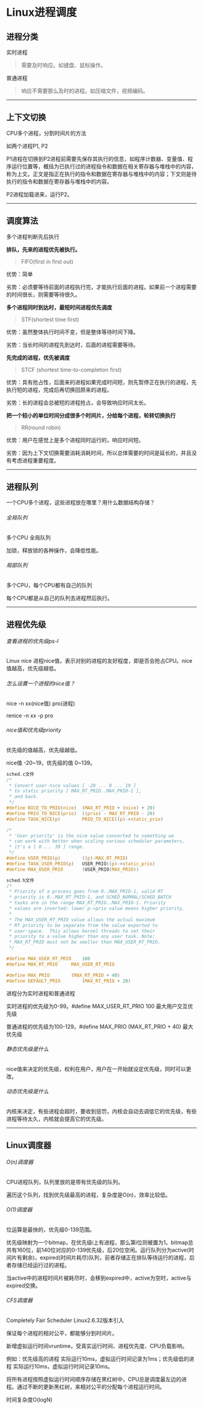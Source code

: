 # Linux进程调度

## 进程分类

实时进程

> 需要及时响应。如键盘、鼠标操作。

普通进程

> 响应不需要那么及时的进程。如压缩文件，视频编码。

---

## 上下文切换

CPU多个进程，分割时间片的方法

如两个进程P1, P2

P1进程在切换到P2进程前需要先保存其执行的信息，如程序计数器、变量值、程序运行位置等，概括为已执行过的进程指令和数据在相关寄存器与堆栈中的内容，称为上文。正文是指正在执行的指令和数据在寄存器与堆栈中的内容；下文则是待执行的指令和数据在寄存器与堆栈中的内容。

P2进程加载进来，运行P2。

---

## 调度算法

多个进程判断先后执行

**排队，先来的进程优先被执行。**

> FIFO(first in first out)

优势：简单

劣势：必须要等待前面的进程执行完，才能执行后面的进程。如果前一个进程需要的时间很长，则需要等待很久。

**多个进程同时到达时，最短时间进程优先调度**

> STF(shortest time first)

优势：虽然整体执行时间不变，但是整体等待时间下降。

劣势：当长时间的进程先到达时，后面的进程需要等待。

**先完成的进程，优先被调度**

> STCF (shortest time-to-completion first)

优势：具有抢占性，后面来的进程如果完成时间短，则先暂停正在执行的进程，先执行短的进程，完成后再切换回原来的进程。

劣势：长的进程会总被短的进程抢占，会导致响应时间太长。

**把一个较小的单位时间分成很多个时间片，分给每个进程，轮转切换执行**

> RR(round robin)

优势：用户在感觉上是多个进程同时运行的，响应时间短。

劣势：因为上下文切换需要消耗消耗时间，所以总体需要的时间是延长的，并且没有考虑进程重要程度。

---

## 进程队列

一个CPU多个进程，这些进程放在哪里？用什么数据结构存储？

###### 全局队列

多个CPU 全局队列

加锁，释放锁的各种操作，会降低性能。

###### 局部队列

多个CPU，每个CPU都有自己的队列

每个CPU都是从自己的队列去进程然后执行。

---

## 进程优先级

###### 查看进程的优先级ps-l

Linux nice 进程nice值，表示对别的进程的友好程度，即是否会抢占CPU。nice值越高，优先级越低。

###### 怎么设置一个进程的nice值？

nice -n xx(nice值) pro(进程)

renice -n xx -p pro

###### nice值和优先级priority

优先级的值越高，优先级越低。

nice值 -20~19，优先级的值 0~139。

```c
sched.c文件
/*
 * Convert user-nice values [ -20 ... 0 ... 19 ]
 * to static priority [ MAX_RT_PRIO..MAX_PRIO-1 ],
 * and back.
 */
#define NICE_TO_PRIO(nice)	(MAX_RT_PRIO + (nice) + 20)
#define PRIO_TO_NICE(prio)	((prio) - MAX_RT_PRIO - 20)
#define TASK_NICE(p)		PRIO_TO_NICE((p)->static_prio)

/*
 * 'User priority' is the nice value converted to something we
 * can work with better when scaling various scheduler parameters,
 * it's a [ 0 ... 39 ] range.
 */
#define USER_PRIO(p)		((p)-MAX_RT_PRIO)
#define TASK_USER_PRIO(p)	USER_PRIO((p)->static_prio)
#define MAX_USER_PRIO		(USER_PRIO(MAX_PRIO))
```

```c
sched.h文件
/*
 * Priority of a process goes from 0..MAX_PRIO-1, valid RT
 * priority is 0..MAX_RT_PRIO-1, and SCHED_NORMAL/SCHED_BATCH
 * tasks are in the range MAX_RT_PRIO..MAX_PRIO-1. Priority
 * values are inverted: lower p->prio value means higher priority.
 *
 * The MAX_USER_RT_PRIO value allows the actual maximum
 * RT priority to be separate from the value exported to
 * user-space.  This allows kernel threads to set their
 * priority to a value higher than any user task. Note:
 * MAX_RT_PRIO must not be smaller than MAX_USER_RT_PRIO.
 */

#define MAX_USER_RT_PRIO	100
#define MAX_RT_PRIO		MAX_USER_RT_PRIO

#define MAX_PRIO		(MAX_RT_PRIO + 40)
#define DEFAULT_PRIO		(MAX_RT_PRIO + 20)
```

进程分为实时进程和普通进程

实时进程的优先级为0-99。#define MAX_USER_RT_PRIO	100  最大用户交互优先级

普通进程的优先级为100-129。#define MAX_PRIO		(MAX_RT_PRIO + 40)  最大优先级

###### 静态优先级是什么

nice值来决定的优先级，权利在用户，用户在一开始就设定优先级，同时可以更改。

###### 动态优先级是什么

内核来决定，有些进程会超时，要收到惩罚，内核会自动去调低它的优先级，有些进程等待太久，内核就会提高它的优先级。

---

## Linux调度器

###### O(n)调度器

CPU进程队列，队列里放的是带有优先级的队列。

遍历这个队列，找到优先级最高的进程，复杂度是O(n)，效率比较低。

###### O(1)调度器

位运算是最快的，优先级0-139范围。

优先级映射为一个bitmap，在优先级i上有进程，那么第i位则被置为1。bitmap总共有160位，前140位对应的0-139优先级，后20位空闲。运行队列分为active(时间片有剩余)，expired(时间片耗尽)队列，前者存储正在排队等待运行的进程，后者存储已经运行过的进程。

当active中的进程时间片被耗尽时，会移到expired中，active为空时，active与expired交换。

###### CFS调度器

Completely Fair Scheduler   Linux2.6.32版本引入

保证每个进程的相对公平，都能够分到时间片。

新增虚拟运行时间vruntime，受真实运行时间、进程优先度、CPU负载影响。

例如：优先级高的进程 实际运行10ms，虚拟运行时间记录为1ms；优先级低的进程 实际运行10ms，虚拟运行时间记录10ms。

将所有进程按照虚拟运行时间顺序存储在黑红树中，CPU总是调度最左边的进程。通过不断的更新黑红树，来相对公平的分配每个进程运行时间。

时间复杂度O(logN)

